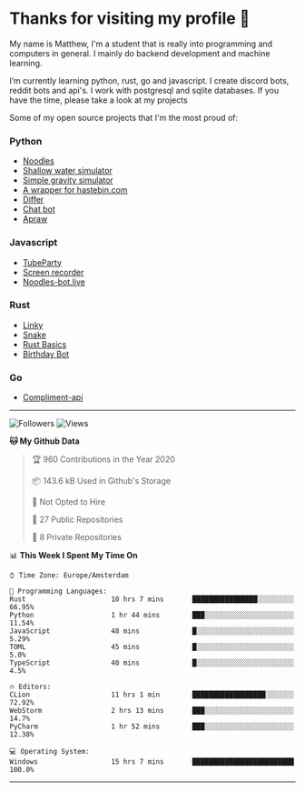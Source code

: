 # Thanks for visiting my profile 👋

My name is Matthew, I'm a student that is really into programming and computers in general. I mainly do backend development and machine learning.

I’m currently learning python, rust, go and javascript. I create discord bots, reddit bots and api's. I work with postgresql and sqlite databases. If you have the time, please take a look at my projects

Some of my open source projects that I'm the most proud of: 

### Python
* [Noodles](https://github.com/DankDumpster/Noodles "Noodles discord bot") <!-- * [Modmail](https://github.com/Floor-Gang/modmail "Modmail made for pewds' official discord") -->
* [Shallow water simulator](https://github.com/DankDumpster/water-sim-1.0 "Shallow water simulator")
* [Simple gravity simulator](https://github.com/DankDumpster/GravitySimulator "Gravity simulator")
* [A wrapper for hastebin.com](https://github.com/DankDumpster/HasteBinWrapper "Hastebin Wrapper")
* [Differ](https://github.com/DankDumpster/Differ "Finds the diffirences in pictures")
* [Chat bot](https://github.com/DankDumpster/chatbot "Chat bot made with tensorflow")
* [Apraw](https://github.com/DankDumpster/apraw "apraw")

### Javascript
* [TubeParty](https://github.com/DankDumpster/TubeParty "Watch youtube videos together")
* [Screen recorder](https://github.com/DankDumpster/ScreenRecorder "Screen recorder made in electron")
* [Noodles-bot.live](https://github.com/DankDumpster/vue-noodles-live "Site for the discord bot noodles")

### Rust
* [Linky](https://github.com/DankDumpster/Linky "Link shortener made with rust and react")
* [Snake](https://github.com/DankDumpster/snake-game "Snake game made with piston in rust")
* [Rust Basics](https://github.com/DankDumpster/rust-basics "All the basics of rust in one repo!")
* [Birthday Bot](https://github.com/DankDumpster/birthday-bot "Rust discord bot that keeps track of everyone's birthday!")

### Go
* [Compliment-api](https://github.com/DankDumpster/compliment-api "compliment api made in go")

---
![Followers](https://img.shields.io/github/followers/DankDumpster?style=social)
![Views](https://komarev.com/ghpvc/?username=DankDumpster&style=flat-square&color=green)
<!--START_SECTION:waka-->
**🐱 My Github Data** 

> 🏆 960 Contributions in the Year 2020
 > 
> 📦 143.6 kB Used in Github's Storage 
 > 
> 🚫 Not Opted to Hire
 > 
> 📜 27 Public Repositories
 > 
> 🔑 8 Private Repositories 

📊 **This Week I Spent My Time On** 

```text
⌚︎ Time Zone: Europe/Amsterdam

💬 Programming Languages: 
Rust                     10 hrs 7 mins       ████████████████░░░░░░░░░   66.95% 
Python                   1 hr 44 mins        ███░░░░░░░░░░░░░░░░░░░░░░   11.54% 
JavaScript               48 mins             █░░░░░░░░░░░░░░░░░░░░░░░░   5.29% 
TOML                     45 mins             █░░░░░░░░░░░░░░░░░░░░░░░░   5.0% 
TypeScript               40 mins             █░░░░░░░░░░░░░░░░░░░░░░░░   4.5%

🔥 Editors: 
CLion                    11 hrs 1 min        ██████████████████░░░░░░░   72.92% 
WebStorm                 2 hrs 13 mins       ███░░░░░░░░░░░░░░░░░░░░░░   14.7% 
PyCharm                  1 hr 52 mins        ███░░░░░░░░░░░░░░░░░░░░░░   12.38%

💻 Operating System: 
Windows                  15 hrs 7 mins       █████████████████████████   100.0%

```


<!--END_SECTION:waka-->
-------
